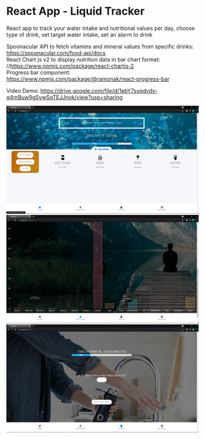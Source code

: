 # React App - Liquid Tracker

React app to track your water intake and nutritional values per day, choose type of drink, set target water intake, set an alarm to drink <br/>

Spoonacular API to fetch vitamins and mineral values from specific drinks: https://spoonacular.com/food-api/docs <br/>
React Chart js v2 to display nutrition data in bar chart format: //https://www.npmjs.com/package/react-chartjs-2 <br/>
Progress bar component: https://www.npmjs.com/package/@ramonak/react-progress-bar <br/>

Video Demo: https://drive.google.com/file/d/1ebY7svqdvdv-q4mBuw9gSywSqTEJJnok/view?usp=sharing

![Alt text](./src/Res/home.png?raw=true "Home")
![Alt text](./src/Res/nutrition.png?raw=true "Nutrition")
![Alt text](./src/Res/alarm.png?raw=true "Alarm")